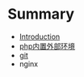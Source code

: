 # Summary

* [Introduction](README.md)
* [php内置外部环境](phpnei_zhi_wai_bu_huan_jing.md)
* [git](git.md)
* nginx

